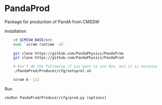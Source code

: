 # PandaProd
Package for production of PandA from CMSSW

Installation

```bash
    cd $CMSSW_BASE/src
    eval `scram runtime -sh`
    
    git clone https://github.com/PandaPhysics/PandaTree
    git clone https://github.com/PandaPhysics/PandaProd

    # Don't do the following if you want to use 92x, but it is necessary for 80x:
    ./PandaProd/Producer/cfg/setuprel.sh

    scram b -j12
```

Run

    cmsRun PandaProd/Producer/cfg/prod.py [options]
